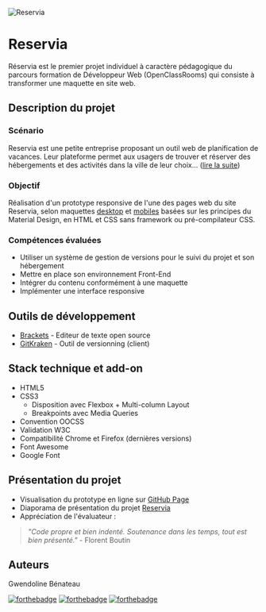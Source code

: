 ![Reservia](https://github.com/GwendolineBENATEAU/Reservia/blob/master/doc/Pr%C3%A9sentation%20projet%202.jpg)


# Reservia
Réservia est le premier projet individuel à caractère pédagogique du parcours formation de Développeur Web (OpenClassRooms) qui consiste à transformer une maquette en site web.


## Description du projet
### Scénario
Reservia est une petite entreprise proposant un outil web de planification de vacances. Leur plateforme permet aux usagers de trouver et réserver des hébergements et des activités dans la ville de leur choix... ([lire la suite](https://github.com/GwendolineBENATEAU/GwendolineBenateau_2_23122020/blob/master/doc/DW_Projet1_OpenClassrooms.pdf))

### Objectif
Réalisation d'un prototype responsive de l'une des pages web du site Reservia, selon maquettes [desktop](https://github.com/GwendolineBENATEAU/GwendolineBenateau_2_23122020/blob/master/doc/maquettes_desktop.png) et [mobiles](https://github.com/GwendolineBENATEAU/GwendolineBenateau_2_23122020/blob/master/doc/maquette_iphone8.png) basées sur les principes du Material Design, en HTML et CSS sans framework ou pré-compilateur CSS.

### Compétences évaluées
- Utiliser un système de gestion de versions pour le suivi du projet et son hébergement
- Mettre en place son environnement Front-End
- Intégrer du contenu conformément à une maquette
- Implémenter une interface responsive


## Outils de développement
- [Brackets](https://brackets.io/) - Editeur de texte open source
- [GitKraken](https://www.gitkraken.com/) - Outil de versionning (client)

## Stack technique et add-on
- HTML5
- CSS3
    - Disposition avec Flexbox + Multi-column Layout
    - Breakpoints avec Media Queries
- Convention OOCSS
- Validation W3C
- Compatibilité Chrome et Firefox (dernières versions)
- Font Awesome 
- Google Font

## Présentation du projet
- Visualisation du prototype en ligne sur [GitHub Page](https://gwendolinebenateau.github.io/Reservia/)
- Diaporama de présentation du projet [Reservia](https://www.canva.com/design/DAEUuQVDajs/yBXliDr-x9TNP3d36TNQZw/view?utm_content=DAEUuQVDajs&utm_campaign=designshare&utm_medium=link&utm_source=viewer)
- Appréciation de l'évaluateur : 
> *"Code propre et bien indenté. Soutenance dans les temps, tout est bien présenté."* - Florent Boutin

## Auteurs
Gwendoline Bénateau

[![forthebadge](https://img.shields.io/badge/GitHub-100000?style=for-the-badge&logo=github&logoColor=white)](https://github.com/GwendolineBENATEAU) [![forthebadge](https://img.shields.io/badge/Instagram-E4405F?style=for-the-badge&logo=instagram&logoColor=white)](https://www.instagram.com/cswag.fr/) [![forthebadge](https://img.shields.io/badge/LinkedIn-0077B5?style=for-the-badge&logo=linkedin&logoColor=white)](https://www.linkedin.com/in/gwendoline-benateau/)
